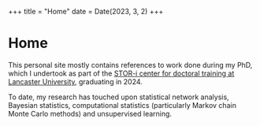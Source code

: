 +++
title = "Home"
date = Date(2023, 3, 2)
+++

# Home

This personal site mostly contains references to work done during my PhD, which I undertook as part of the [STOR-i center for doctoral training at Lancaster University](https://www.lancaster.ac.uk/stor-i/), graduating in 2024. 

To date, my research has touched upon statistical network analysis, Bayesian statistics, computational statistics (particularly Markov chain Monte Carlo methods) and unsupervised learning. 
